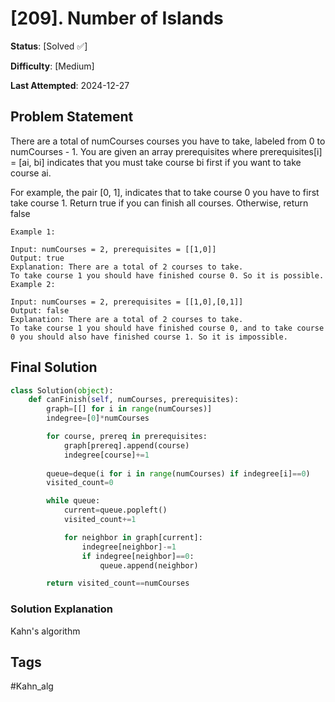 # [209]. Number of Islands

**Status**: [Solved ✅]

**Difficulty**: [Medium]

**Last Attempted**: 2024-12-27

## Problem Statement

There are a total of numCourses courses you have to take, labeled from 0 to numCourses - 1. You are given an array prerequisites where prerequisites[i] = [ai, bi] indicates that you must take course bi first if you want to take course ai.

For example, the pair [0, 1], indicates that to take course 0 you have to first take course 1.
Return true if you can finish all courses. Otherwise, return false



```
Example 1:

Input: numCourses = 2, prerequisites = [[1,0]]
Output: true
Explanation: There are a total of 2 courses to take. 
To take course 1 you should have finished course 0. So it is possible.
Example 2:

Input: numCourses = 2, prerequisites = [[1,0],[0,1]]
Output: false
Explanation: There are a total of 2 courses to take. 
To take course 1 you should have finished course 0, and to take course 0 you should also have finished course 1. So it is impossible.
```

## Final Solution

```python
class Solution(object):
    def canFinish(self, numCourses, prerequisites):
        graph=[[] for i in range(numCourses)]
        indegree=[0]*numCourses

        for course, prereq in prerequisites:
            graph[prereq].append(course)
            indegree[course]+=1
        
        queue=deque(i for i in range(numCourses) if indegree[i]==0)
        visited_count=0

        while queue:
            current=queue.popleft()
            visited_count+=1

            for neighbor in graph[current]:
                indegree[neighbor]-=1
                if indegree[neighbor]==0:
                    queue.append(neighbor)

        return visited_count==numCourses
```

### Solution Explanation
Kahn's algorithm

## Tags
#Kahn_alg